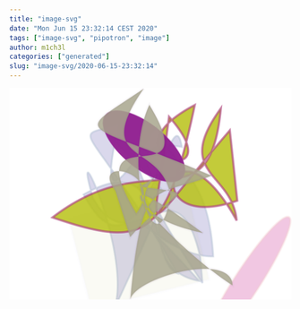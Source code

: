 ```yaml
---
title: "image-svg"
date: "Mon Jun 15 23:32:14 CEST 2020"
tags: ["image-svg", "pipotron", "image"]
author: m1ch3l
categories: ["generated"]
slug: "image-svg/2020-06-15-23:32:14"
---
```


![](image.svg)
